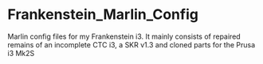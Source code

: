 # Frankenstein_Marlin_Config
Marlin config files for my Frankenstein i3. It mainly consists of repaired remains of an incomplete CTC i3, a SKR v1.3 and cloned parts for the Prusa i3 Mk2S
